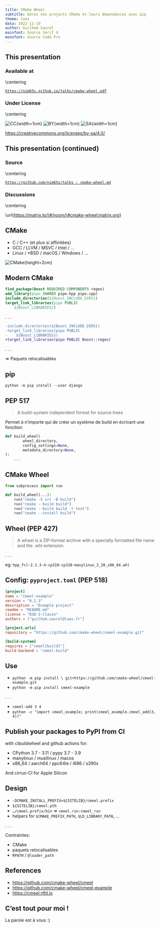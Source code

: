 ```yaml
---
title: CMake Wheel
subtitle: Gérez vos projects CMake et leurs dépendances avec pip
theme: laas
data: 2022-11-19
author: Guilhem Saurel
mainfont: Source Serif 4
monofont: Source Code Pro
---
```


## This presentation

### Available at

\centering

[`https://nim65s.github.io/talks/cmake-wheel.pdf`](https://nim65s.github.io/talks/cmake-wheel.pdf)

### Under License

\centering

![CC](media/cc.png){width=1cm}
![BY](media/by.png){width=1cm}
![SA](media/sa.png){width=1cm}

<https://creativecommons.org/licenses/by-sa/4.0/>

## This presentation (continued)

### Source

\centering

[`https://github.com/nim65s/talks :
cmake-wheel.md`](https://github.com/nim65s/talks/blob/main/cmake-wheel.md)

### Discussions

\centering

\url{https://matrix.to/\#/room/\#cmake-wheel:matrix.org}

## CMake

- C / C++ (et plus si affinitées)
- GCC / LLVM / MSVC / Intel / …
- Linux / *BSD / macOS / Windows / …

![CMake](media/cmake.png){height=2cm}

## Modern CMake

```cmake
find_package(Boost REQUIRED COMPONENTS regex)
add_library(pipo SHARED pipo.hpp pipo.cpp)
include_directories(${Boost_INCLUDE_DIRS})
target_link_libraries(pipo PUBLIC
    ${Boost_LIBRARIES})
```

. . .

```diff
-include_directories(${Boost_INCLUDE_DIRS})
-target_link_libraries(pipo PUBLIC
-    ${Boost_LIBRARIES})
+target_link_libraries(pipo PUBLIC Boost::regex)
```
. . .

=> Paquets relocalisables

## pip

```
python -m pip install --user django
```

## PEP 517

> A build-system independent format for source trees

Permet à n’importe qui de créer un système de build en écrivant une fonction:

```python
def build_wheel(
        wheel_directory,
        config_settings=None,
        metadata_directory=None,
):
    ...
```

## CMake Wheel

```python
from subprocess import run

def build_wheel(...):
    run("cmake -S src -B build")
    run("cmake --build build")
    run("cmake --build build -t test")
    run("cmake --install build")
```

## Wheel (PEP 427)

> A wheel is a ZIP-format archive with a specially formatted file name and the .whl extension.

. . .

eg: `hpp_fcl-2.1.3-4-cp310-cp310-manylinux_2_28_x86_64.whl`

## Config: `pyproject.toml` (PEP 518)

```toml
[project]
name = "cmeel-example"
version = "0.2.3"
description = "Example project"
readme = "README.md"
license = "BSD-2-Clause"
authors = ["guilhem.saurel@laas.fr"]

[project.urls]
repository = "https://github.com/cmake-wheel/cmeel-example.git"

[build-system]
requires = ["cmeel[build]"]
build-backend = "cmeel.build"
```

## Use

- `python -m pip install \ git+https://github.com/cmake-wheel/cmeel-example.git`
- `python -m pip install cmeel-example`

. . .

- `cmeel-add 3 4`
- `python -c "import cmeel_example; print(cmeel_example.cmeel_add(3, 4))"`

## Publish your packages to PyPI from CI

with cibuildwheel and github actions for:

- CPython 3.7 - 3.11 / pypy 3.7 - 3.9
- manylinux / musllinux / macos
- x86_64 / aarch64 / ppc64le / i686 / s390x

And cirrus-CI for Apple Silicon

## Design

- `-DCMAKE_INSTALL_PREFIX=${SITELIB}/cmeel.prefix`
- `${SITELIB}/cmeel.pth`
- `…/cmeel.prefix/bin` => `cmeel.run:cmeel_run`
- helpers for `$CMAKE_PREFIX_PATH`, `$LD_LIBRARY_PATH`, …

. . .

Contraintes:

- CMake
- paquets relocalisables
- `RPATH` / `@loader_path`


## References

- <https://github.com/cmake-wheel/cmeel>
- <https://github.com/cmake-wheel/cmeel-example>
- <https://cmeel.rtfd.io>

## C’est tout pour moi !

La parole est à vous :)
